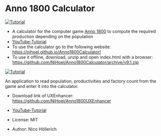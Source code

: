 # Anno 1800 Calculator

[![Tutorial](CalculatorScreenshot.png?raw=true "Calculator Screenshot")](https://youtu.be/4ZJYZ5GBc60)

* A calculator for the computer game [Anno 1800](https://www.ubisoft.com/de-de/game/anno-1800/) to compute the required production depending on the population 
* [YouTube-Tutorial](https://youtu.be/YxU-8YCzpec)
* To use the calculator go to the following website: https://nihoel.github.io/Anno1800Calculator/
* To use it offline, download, unzip and open index.html with a browser: https://github.com/NiHoel/Anno1800Calculator/archive/v9.1.zip

[![Tutorial](CalculatorExtractionScreenshot.png?raw=true "Calculator Extraction Screenshot")](https://youtu.be/k4WmgEIkp4s)

An application to read population, productivities and factory count from the game and enter it into the calculator. 
* Download link of UXEnhancer: https://github.com/NiHoel/Anno1800UXEnhancer 
* [YouTube-Tutorial](https://youtu.be/k4WmgEIkp4s)

* License: MIT
* Author: Nico Höllerich
